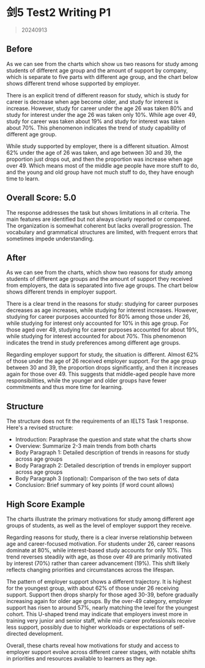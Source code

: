 # 剑5 Test2 Writing P1

> 20240913

## Before

As we can see from the charts which show us two reasons for study among students of different age group and the amount of support by company, which is separate to five parts with different age group, and the chart below shows different trend whose supported by employer.

There is an explicit trend of different reason for study, which is study for career is decrease when age become older, and study for interest is increase. However, study for career under the age 26 was taken 80% and study for interest under the age 26 was taken only 10%. While age over 49, study for career was taken about 19% and study for interest was taken about 70%. This phenomenon indicates the trend of study capability of different age group.

While study supported by employer, there is a different situation. Almost 62% under the age of 26 was taken, and age between 30 and 39, the proportion just drops out, and then the proportion was increase when age over 49. Which means most of the middle age people have more stuff to do, and the young and old group have not much stuff to do, they have enough time to learn. 

## Overall Score: 5.0

The response addresses the task but shows limitations in all criteria. The main features are identified but not always clearly reported or compared. The organization is somewhat coherent but lacks overall progression. The vocabulary and grammatical structures are limited, with frequent errors that sometimes impede understanding.

## After

As we can see from the charts, which show two reasons for study among students of different age groups and the amount of support they received from employers, the data is separated into five age groups. The chart below shows different trends in employer support.

There is a clear trend in the reasons for study: studying for career purposes decreases as age increases, while studying for interest increases. However, studying for career purposes accounted for 80% among those under 26, while studying for interest only accounted for 10% in this age group. For those aged over 49, studying for career purposes accounted for about 19%, while studying for interest accounted for about 70%. This phenomenon indicates the trend in study preferences among different age groups.

Regarding employer support for study, the situation is different. Almost 62% of those under the age of 26 received employer support. For the age group between 30 and 39, the proportion drops significantly, and then it increases again for those over 49. This suggests that middle-aged people have more responsibilities, while the younger and older groups have fewer commitments and thus more time for learning.

## Structure

The structure does not fit the requirements of an IELTS Task 1 response. Here's a revised structure:

- Introduction: Paraphrase the question and state what the charts show
- Overview: Summarize 2-3 main trends from both charts
- Body Paragraph 1: Detailed description of trends in reasons for study across age groups
- Body Paragraph 2: Detailed description of trends in employer support across age groups
- Body Paragraph 3 (optional): Comparison of the two sets of data
- Conclusion: Brief summary of key points (if word count allows)

## High Score Example

The charts illustrate the primary motivations for study among different age groups of students, as well as the level of employer support they receive. 

Regarding reasons for study, there is a clear inverse relationship between age and career-focused motivation. For students under 26, career reasons dominate at 80%, while interest-based study accounts for only 10%. This trend reverses steadily with age, as those over 49 are primarily motivated by interest (70%) rather than career advancement (19%). This shift likely reflects changing priorities and circumstances across the lifespan. 

The pattern of employer support shows a different trajectory. It is highest for the youngest group, with about 62% of those under 26 receiving support. Support then drops sharply for those aged 30-39, before gradually increasing again for older age groups. By the over-49 category, employer support has risen to around 57%, nearly matching the level for the youngest cohort. This U-shaped trend may indicate that employers invest more in training very junior and senior staff, while mid-career professionals receive less support, possibly due to higher workloads or expectations of self-directed development. 

Overall, these charts reveal how motivations for study and access to employer support evolve across different career stages, with notable shifts in priorities and resources available to learners as they age.